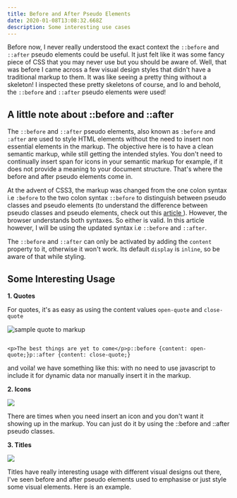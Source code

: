 ```yaml
---
title: Before and After Pseudo Elements
date: 2020-01-08T13:08:32.668Z
description: Some interesting use cases
---
```

Before now, I never really understood the exact context the `::before` and `::after` pseudo elements could be useful. It just felt like it was some fancy piece of CSS that you may never use but you should be aware of. Well, that was before I came across a few visual design styles that didn't have a traditional markup to them. It was like seeing a pretty thing without a skeleton! I inspected these pretty skeletons of course, and  lo and behold, the `::before` and `::after` pseudo elements were used!

## A little note about  ::before and ::after

The `::before` and `::after` pseudo elements, also known as `:before` and `:after` are used to style HTML elements without the need to insert non essential elements in the markup. The objective here is to have a clean semantic markup, while still getting the intended styles. You don't need to continually insert span for icons in your semantic markup for example, if it does not provide a meaning to your document structure. That's where the before and after pseudo elements come in.

At the advent of CSS3, the markup was changed from the one colon syntax i.e `:before` to the two colon syntax `::before` to distinguish between pseudo classes and pseudo elements (to understand the difference between pseudo classes and pseudo elements, check out this [article ](https://www.d.umn.edu/~lcarlson/csswork/selectors/pseudo_dif.html)). However, the browser understands both syntaxes. So either is valid. In this article however, I will be using the updated syntax i.e `::before` and `::after`.

The `::before` and `::after` can only be activated by adding the `content` property to it, otherwise it won't work. Its default `display` is `inline`, so be aware of that while styling. 

## Some Interesting Usage

**1. Quotes**

For quotes, it's as easy as using the content values `open-quote` and `close-quote`

![sample quote to markup](/img/quote-1-.png)

![]()

```
<p>The best things are yet to come</p>p::before {content: open-quote;}p::after {content: close-quote;}
```

and voila! we have something like this: with no need to use javascript to include it for dynamic data nor manually insert it in the markup.

**2. Icons**

![](/img/points.png)

There are times when you need insert an icon and you don't want it showing up in the markup. You can just do it by using the ::before and ::after pseudo classes. 

**3. Titles**

![](/img/title.png)

Titles have really interesting usage with different visual designs out there, I've seen before and after pseudo elements used to emphasise or just style some visual elements. Here is an example.
